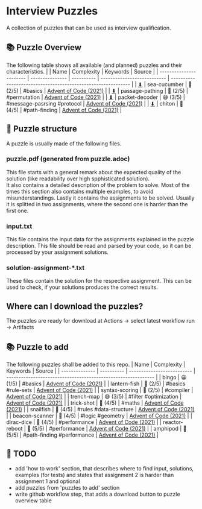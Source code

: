 # Interview Puzzles
A collection of puzzles that can be used as interview qualification.

## 📚 Puzzle Overview
The following table shows all available (and planned) puzzles and their characteristics.
|                         | Name            | Complexity | Keywords                    | Source                                                        |
| ----------------------- | --------------- | ---------- | --------------------------- | ------------------------------------------------------------- |
| [⬇][dl-sea-cucumber]    | sea-cucumber    | 🤔 (2/5)    | #basics                     | [Advent of Code (2021)](https://adventofcode.com/2021/day/25) |
| [⬇][dl-passage-pathing] | passage-pathing | 🤔 (2/5)    | #permutation                | [Advent of Code (2021)](https://adventofcode.com/2021/day/12) |
| [⬇][dl-packet-decoder]  | packet-decoder  | 😅 (3/5)    | #message-pasrsing #protocol | [Advent of Code (2021)](https://adventofcode.com/2021/day/16) |
| [⬇][dl-chiton]          | chiton          | 🤪 (4/5)    | #path-finding               | [Advent of Code (2021)](https://adventofcode.com/2021/day/15) |

## 🧩 Puzzle structure
A puzzle is usually made of the following files.

### puzzle.pdf (generated from puzzle.adoc)
This file starts with a general remark about the expected quality of the solution (like readability over high spphisticated solution).  
It also contains a detailed description of the problem to solve. Most of the times this section also contains multiple examples, to avoid misunderstandings.
Lastly it contains the assignments to be solved. Usually it is splitted in two assignments, where the second one is harder than the first one.

### input.txt
This file contains the input data for the assignments explained in the puzzle description. This file should be read and parsed by your code, so it can be processed by your assignment solutions.

### solution-assignment-*.txt
These files contain the solution for the respective assignment. This can be used to check, if your solutions produces the correct results.

## Where can I download the puzzles?
The puzzles are ready for download at Actions -> select latest workflow run -> Artifacts

## 📚 Puzzle to add
The following puzzles shall be added to this repo.
| Name           | Complexity | Keywords                   | Source                                                        |
| -------------- | ---------- | -------------------------- | ------------------------------------------------------------- |
| bingo          | 😀 (1/5)    | #basics                    | [Advent of Code (2021)](https://adventofcode.com/2021/day/4)  |
| lantern-fish   | 🤔 (2/5)    | #basics #rule-sets         | [Advent of Code (2021)](https://adventofcode.com/2021/day/6)  |
| syntax-scoring | 🤔 (2/5)    | #compiler                  | [Advent of Code (2021)](https://adventofcode.com/2021/day/10) |
| trench-map     | 😅 (3/5)    | #filter #optimization      | [Advent of Code (2021)](https://adventofcode.com/2021/day/20) |
| trick-shot     | 🤪 (4/5)    | #maths                     | [Advent of Code (2021)](https://adventofcode.com/2021/day/17) |
| snailfish      | 🤪 (4/5)    | #rules #data-structure     | [Advent of Code (2021)](https://adventofcode.com/2021/day/18) |
| beacon-scanner | 🤪 (4/5)    | #logic #geometry           | [Advent of Code (2021)](https://adventofcode.com/2021/day/19) |
| dirac-dice     | 🤪 (4/5)    | #performance               | [Advent of Code (2021)](https://adventofcode.com/2021/day/21) |
| reactor-reboot | 🤯 (5/5)    | #performance               | [Advent of Code (2021)](https://adventofcode.com/2021/day/22) |
| amphipod       | 🤯 (5/5)    | #path-finding #performance | [Advent of Code (2021)](https://adventofcode.com/2021/day/23) |

## 🚧 TODO
- add 'how to work' section, that describes where to find input, solutions, examples (for tests) and states that assignment 2 is harder than assignment 1 and optional
- add puzzles from 'puzzles to add' section
- write github workflow step, that adds a download button to puzzle overview table



[dl-sea-cucumber]: download-link
[dl-passage-pathing]: download-link
[dl-packet-decoder]: download-link
[dl-chiton]: download-link